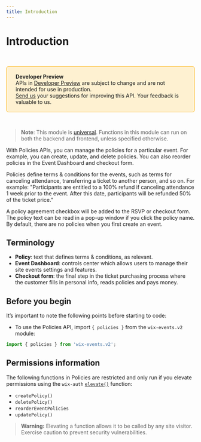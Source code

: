 ```yaml
---
title: Introduction
---
```

# Introduction

&nbsp;

<div style="background-color: #FEF1D1; padding: 18px 24px; border-radius: 6px; border: 1px solid #FDB10C; box-sizing: border-box; display: inline-block">
    <b>Developer Preview</b>
    <br/>
    <span>APIs in <a href="https://www.wix.com/velo/reference/api-overview/developer-preview">Developer Preview</a> are subject to change and are not intended for use in production.<br/><a href="mailto:velo-preview-feedback@wix.com">Send us</a> your suggestions for improving this API. Your feedback is valuable to us.</span>
</div>

&nbsp;

> __Note__: This module is [universal](/api-overview/api-versions#universal-modules). Functions in this module can run on both the backend and frontend, unless specified otherwise.

With Policies APIs, you can manage the policies for a particular event. For example, you can create, update, and delete policies. You can also reorder policies in the Event Dashboard and checkout form.    

Policies define terms & conditions for the events, such as terms for canceling attendance, transferring a ticket to another person, and so on. For example: "Participants are entitled to a 100% refund if canceling attendance 1 week prior to the event. After this date, participants will be refunded 50% of the ticket price."    

A policy agreement checkbox will be added to the RSVP or checkout form. The policy text can be read in a pop-up window if you click the policy name. By default, there are no policies when you first create an event.  

## Terminology

- **Policy**: text that defines terms & conditions, as relevant.
- **Event Dashboard**: controls center which allows users to manage their site events settings and features.
- **Checkout form**: the final step in the ticket purchasing process where the customer fills in personal info, reads policies and pays money.


## Before you begin

It’s important to note the following points before starting to code:  

- To use the Policies API, import `{ policies }` from the `wix-events.v2` module:

```javascript
import { policies } from 'wix-events.v2';
```

## Permissions information

The following functions in Policies are restricted and only run if you elevate permissions using the `wix-auth` [`elevate()`](https://www.wix.com/velo/reference/wix-auth/elevate) function:

- `createPolicy()`
- `deletePolicy()`
- `reorderEventPolicies`
- `updatePolicy()`

<blockquote class='warning'>
<p>
<strong>Warning:</strong>
Elevating a function allows it to be called by any site visitor.
Exercise caution to prevent security vulnerabilities.
</p>
</blockquote>
